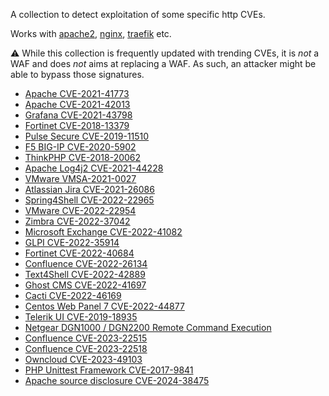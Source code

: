 

A collection to detect exploitation of some specific http CVEs.

Works with [apache2](https://hub.crowdsec.net/author/crowdsecurity/collections/apache2), [nginx](https://hub.crowdsec.net/author/crowdsecurity/collections/nginx), [traefik](https://hub.crowdsec.net/author/crowdsecurity/collections/traefik) etc.

:warning: While this collection is frequently updated with trending CVEs, it is _not_ a WAF and does _not_ aims at replacing a WAF. As such, an attacker might be able to bypass those signatures.

 - [Apache CVE-2021-41773](https://cve.circl.lu/cve/CVE-2021-41773)
 - [Apache CVE-2021-42013](https://cve.circl.lu/cve/CVE-2021-42013)
 - [Grafana CVE-2021-43798](https://cve.circl.lu/cve/CVE-2021-43798)
 - [Fortinet CVE-2018-13379](https://cve.circl.lu/cve/CVE-2018-13379)
 - [Pulse Secure CVE-2019-11510](https://cve.circl.lu/cve/CVE-2019-11510)
 - [F5 BIG-IP CVE-2020-5902](https://cve.circl.lu/cve/CVE-2020-5902)
 - [ThinkPHP CVE-2018-20062](https://cve.circl.lu/cve/CVE-2018-20062)
 - [Apache Log4j2 CVE-2021-44228](https://cve.circl.lu/cve/CVE-2021-44228)
 - [VMware VMSA-2021-0027](https://www.vmware.com/security/advisories/VMSA-2021-0027.html)
 - [Atlassian Jira CVE-2021-26086](https://cve.circl.lu/cve/CVE-2021-26086)
 - [Spring4Shell CVE-2022-22965](https://cve.mitre.org/cgi-bin/cvename.cgi?name=CVE-2022-22965)
 - [VMware CVE-2022-22954](https://www.vmware.com/security/advisories/VMSA-2022-0011.html)
 - [Zimbra CVE-2022-37042](https://nvd.nist.gov/vuln/detail/CVE-2022-37042)
 - [Microsoft Exchange CVE-2022-41082](https://nvd.nist.gov/vuln/detail/CVE-2022-41082)
 - [GLPI CVE-2022-35914](https://nvd.nist.gov/vuln/detail/CVE-2022-35914)
 - [Fortinet CVE-2022-40684](https://www.horizon3.ai/fortios-fortiproxy-and-fortiswitchmanager-authentication-bypass-technical-deep-dive-cve-2022-40684/)
 - [Confluence CVE-2022-26134](https://cve.mitre.org/cgi-bin/cvename.cgi?name=CVE-2022-26134)
 - [Text4Shell CVE-2022-42889](https://cve.mitre.org/cgi-bin/cvename.cgi?name=CVE-2022-42889)
 - [Ghost CMS CVE-2022-41697](https://nvd.nist.gov/vuln/detail/CVE-2022-41697)
 - [Cacti CVE-2022-46169](https://nvd.nist.gov/vuln/detail/CVE-2022-46169)
 - [Centos Web Panel 7 CVE-2022-44877](https://nvd.nist.gov/vuln/detail/CVE-2022-44877)
 - [Telerik UI CVE-2019-18935](https://cve.mitre.org/cgi-bin/cvename.cgi?name=CVE-2019-18935)
 - [Netgear DGN1000 / DGN2200 Remote Command Execution](https://www.exploit-db.com/exploits/25978)
 - [Confluence CVE-2023-22515](https://confluence.atlassian.com/security/cve-2023-22515-privilege-escalation-vulnerability-in-confluence-data-center-and-server-1295682276.html)
 - [Confluence CVE-2023-22518](https://confluence.atlassian.com/pages/viewpage.action?pageId=1311473907)
 - [Owncloud CVE-2023-49103](https://nvd.nist.gov/vuln/detail/CVE-2023-49103)
 - [PHP Unittest Framework CVE-2017-9841](https://cve.circl.lu/cve/CVE-2017-9841)
 - [Apache source disclosure CVE-2024-38475](https://cve.circl.lu/cve/CVE-2024-38475)




